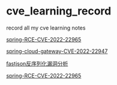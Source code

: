 # cve_learning_record
record all my cve learning notes 

<a href="spring-RCE-CVE-2022-22965/">spring-RCE-CVE-2022-22965</a>

<a href="spring-cloud-gateway-CVE-2022-22947/">spring-cloud-gateway-CVE-2022-22947</a>

<a href="https://github.com/Enokiy/java_deserialize_vul/tree/main/fastjson_gadget">fastjson反序列化漏洞分析</a>

<a href="java_hash_collision/">spring-RCE-CVE-2022-22965</a>